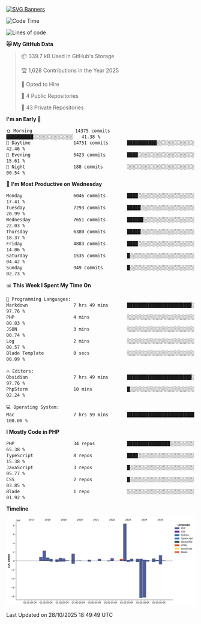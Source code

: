 [![SVG Banners](https://svg-banners.vercel.app/api?type=glitch&text1=Gere_Lajos%F0%9F%92%BB&width=800&height=400)](https://github.com/Akshay090/svg-banners)

<!--START_SECTION:waka-->
![Code Time](http://img.shields.io/badge/Code%20Time-2%2C950%20hrs%2050%20mins-blue)

![Lines of code](https://img.shields.io/badge/From%20Hello%20World%20I%27ve%20Written-22.1%20million%20lines%20of%20code-blue)

**🐱 My GitHub Data** 

> 📦 339.7 kB Used in GitHub's Storage 
 > 
> 🏆 1,628 Contributions in the Year 2025
 > 
> 💼 Opted to Hire
 > 
> 📜 4 Public Repositories 
 > 
> 🔑 43 Private Repositories 
 > 
**I'm an Early 🐤** 

```text
🌞 Morning                14375 commits       ██████████░░░░░░░░░░░░░░░   41.38 % 
🌆 Daytime                14751 commits       ███████████░░░░░░░░░░░░░░   42.46 % 
🌃 Evening                5423 commits        ████░░░░░░░░░░░░░░░░░░░░░   15.61 % 
🌙 Night                  188 commits         ░░░░░░░░░░░░░░░░░░░░░░░░░   00.54 % 
```
📅 **I'm Most Productive on Wednesday** 

```text
Monday                   6046 commits        ████░░░░░░░░░░░░░░░░░░░░░   17.41 % 
Tuesday                  7293 commits        █████░░░░░░░░░░░░░░░░░░░░   20.99 % 
Wednesday                7651 commits        ██████░░░░░░░░░░░░░░░░░░░   22.03 % 
Thursday                 6380 commits        █████░░░░░░░░░░░░░░░░░░░░   18.37 % 
Friday                   4883 commits        ████░░░░░░░░░░░░░░░░░░░░░   14.06 % 
Saturday                 1535 commits        █░░░░░░░░░░░░░░░░░░░░░░░░   04.42 % 
Sunday                   949 commits         █░░░░░░░░░░░░░░░░░░░░░░░░   02.73 % 
```


📊 **This Week I Spent My Time On** 

```text
💬 Programming Languages: 
Markdown                 7 hrs 49 mins       ████████████████████████░   97.76 % 
PHP                      4 mins              ░░░░░░░░░░░░░░░░░░░░░░░░░   00.83 % 
JSON                     3 mins              ░░░░░░░░░░░░░░░░░░░░░░░░░   00.74 % 
Log                      2 mins              ░░░░░░░░░░░░░░░░░░░░░░░░░   00.57 % 
Blade Template           0 secs              ░░░░░░░░░░░░░░░░░░░░░░░░░   00.09 % 

🔥 Editors: 
Obsidian                 7 hrs 49 mins       ████████████████████████░   97.76 % 
PhpStorm                 10 mins             █░░░░░░░░░░░░░░░░░░░░░░░░   02.24 % 

💻 Operating System: 
Mac                      7 hrs 59 mins       █████████████████████████   100.00 % 
```

**I Mostly Code in PHP** 

```text
PHP                      34 repos            ████████████████░░░░░░░░░   65.38 % 
TypeScript               8 repos             ████░░░░░░░░░░░░░░░░░░░░░   15.38 % 
JavaScript               3 repos             █░░░░░░░░░░░░░░░░░░░░░░░░   05.77 % 
CSS                      2 repos             █░░░░░░░░░░░░░░░░░░░░░░░░   03.85 % 
Blade                    1 repo              ░░░░░░░░░░░░░░░░░░░░░░░░░   01.92 % 
```



**Timeline**

![Lines of Code chart](https://raw.githubusercontent.com/gere-lajos/gere-lajos/main/assets/bar_graph.png)


 Last Updated on 28/10/2025 18:49:49 UTC
<!--END_SECTION:waka-->
